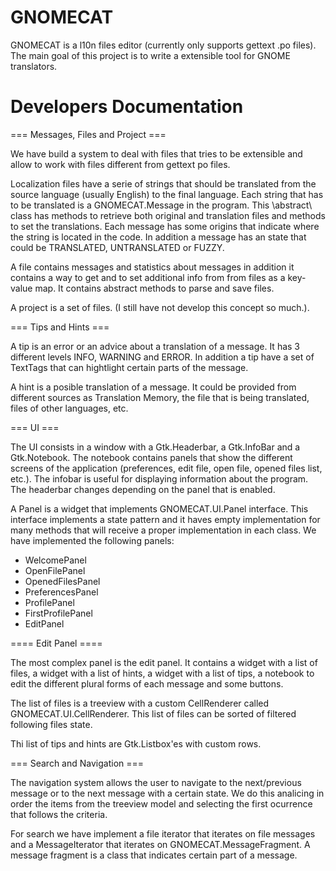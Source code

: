 GNOMECAT
========

GNOMECAT is a l10n files editor (currently only supports gettext .po files). The main goal of this project is to write a extensible tool for GNOME translators.


Developers Documentation
========================

=== Messages, Files and Project ===

We have build a system to deal with files that tries to be extensible and allow to work with files different from gettext po files.

Localization files have a serie of strings that should be translated from the source language (usually English) to the final language. Each string that has to be translated is a GNOMECAT.Message in the program. This \\abstract\\ class has methods to retrieve both original and translation files and methods to set the translations. Each message has some origins that indicate where the string is located in the code. In addition a message has an state that could be TRANSLATED, UNTRANSLATED or FUZZY.

A file contains messages and statistics about messages in addition it contains a way to get and to set additional info from from files as a key-value map. It contains abstract methods to parse and save files.

A project is a set of files. (I still have not develop this concept so much.).


=== Tips and Hints ===

A tip is an error or an advice about a translation of a message. It has 3 different levels INFO, WARNING and ERROR. In addition a tip have a set of TextTags that can hightlight certain parts of the message.

A hint is a posible translation of a message. It could be provided from different sources as Translation Memory, the file that is being translated, files of other languages, etc.


=== UI ===

The UI consists in a window with a Gtk.Headerbar, a Gtk.InfoBar and a Gtk.Notebook. The notebook contains panels that show the different screens of the application (preferences, edit file, open file, opened files list, etc.). The infobar is useful for displaying information about the program. The headerbar changes depending on the panel that is enabled.

A Panel is a widget that implements GNOMECAT.UI.Panel interface. This interface implements a state pattern and it haves empty implementation for many methods that will receive a proper implementation in each class. We have implemented the following panels:

 * WelcomePanel
 * OpenFilePanel
 * OpenedFilesPanel
 * PreferencesPanel
 * ProfilePanel
 * FirstProfilePanel
 * EditPanel

 ==== Edit Panel ====

 The most complex panel is the edit panel. It contains a widget with a list of files, a widget with a list of hints, a widget with a list of tips, a notebook to edit the different plural forms of each message and some buttons.

 The list of files is a treeview with a custom CellRenderer called GNOMECAT.UI.CellRenderer. This list of files can be sorted of filtered following files state.

 Thi list of tips and hints are Gtk.Listbox'es with custom rows.

=== Search and Navigation ===

The navigation system allows the user to navigate to the next/previous message or to the next message with a certain state. We do this analicing in order the items from the treeview model and selecting the first ocurrence that follows the criteria.

For search we have implement a file iterator that iterates on file messages and a MessageIterator that iterates on GNOMECAT.MessageFragment. A message fragment is a class that indicates certain part of a message.
